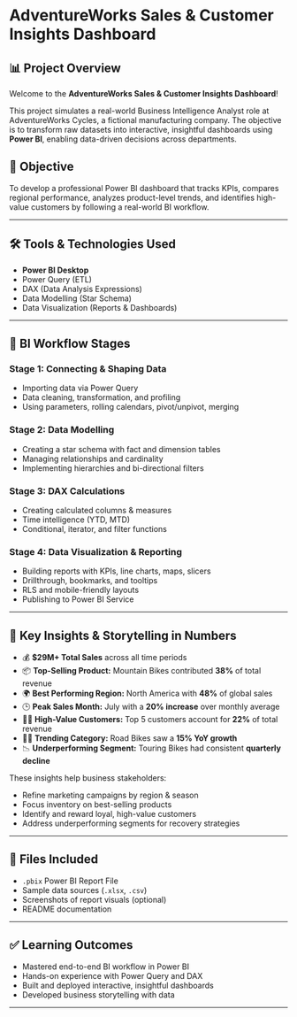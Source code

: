# AdventureWorks Sales & Customer Insights Dashboard

## 📊 Project Overview

Welcome to the **AdventureWorks Sales & Customer Insights Dashboard**!

This project simulates a real-world Business Intelligence Analyst role at AdventureWorks Cycles, a fictional manufacturing company. The objective is to transform raw datasets into interactive, insightful dashboards using **Power BI**, enabling data-driven decisions across departments.

## 🎯 Objective

To develop a professional Power BI dashboard that tracks KPIs, compares regional performance, analyzes product-level trends, and identifies high-value customers by following a real-world BI workflow.

---

## 🛠 Tools & Technologies Used

- **Power BI Desktop**
- Power Query (ETL)
- DAX (Data Analysis Expressions)
- Data Modelling (Star Schema)
- Data Visualization (Reports & Dashboards)

---

## 🔁 BI Workflow Stages

### Stage 1: Connecting & Shaping Data
- Importing data via Power Query
- Data cleaning, transformation, and profiling
- Using parameters, rolling calendars, pivot/unpivot, merging

### Stage 2: Data Modelling
- Creating a star schema with fact and dimension tables
- Managing relationships and cardinality
- Implementing hierarchies and bi-directional filters

### Stage 3: DAX Calculations
- Creating calculated columns & measures
- Time intelligence (YTD, MTD)
- Conditional, iterator, and filter functions

### Stage 4: Data Visualization & Reporting
- Building reports with KPIs, line charts, maps, slicers
- Drillthrough, bookmarks, and tooltips
- RLS and mobile-friendly layouts
- Publishing to Power BI Service

---

## 📌 Key Insights & Storytelling in Numbers

- 💰 **$29M+ Total Sales** across all time periods
- 📦 **Top-Selling Product:** Mountain Bikes contributed **38%** of total revenue
- 🌍 **Best Performing Region:** North America with **48%** of global sales
- 🕒 **Peak Sales Month:** July with a **20% increase** over monthly average
- 🧑‍💼 **High-Value Customers:** Top 5 customers account for **22%** of total revenue
- 🚴‍♂️ **Trending Category:** Road Bikes saw a **15% YoY growth**
- 📉 **Underperforming Segment:** Touring Bikes had consistent **quarterly decline**

These insights help business stakeholders:
- Refine marketing campaigns by region & season
- Focus inventory on best-selling products
- Identify and reward loyal, high-value customers
- Address underperforming segments for recovery strategies

---

## 📁 Files Included

- `.pbix` Power BI Report File
- Sample data sources (`.xlsx`, `.csv`)
- Screenshots of report visuals (optional)
- README documentation

---

## ✅ Learning Outcomes

- Mastered end-to-end BI workflow in Power BI
- Hands-on experience with Power Query and DAX
- Built and deployed interactive, insightful dashboards
- Developed business storytelling with data

---





